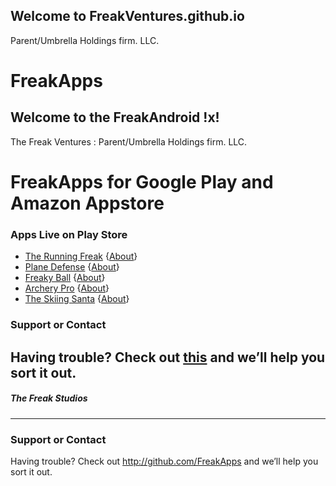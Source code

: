 ## Welcome to FreakVentures.github.io
Parent/Umbrella Holdings firm. LLC.

# FreakApps

## Welcome to the FreakAndroid !x!
The Freak Ventures : Parent/Umbrella Holdings firm. LLC.

# FreakApps for Google Play and Amazon Appstore

### Apps Live on Play Store
- [The Running Freak](https://play.google.com/store/apps/details?id=com.thefreakapps.therunningfreak) {[About](https://freakappsandroid.github.io/RunningFreak/)} 
- [Plane Defense](https://play.google.com/store/apps/details?id=com.thefreakapps.planedefence)  {[About](https://freakappsandroid.github.io/PlaneDefense/)} 
- [Freaky Ball](https://play.google.com/store/apps/details?id=com.thefreakapps.freakyball)  {[About](https://freakappsandroid.github.io/FreakyBall/)}
- [Archery Pro](https://play.google.com/store/apps/details?id=com.thefreakapps.Archery)  {[About](https://freakappsandroid.github.io/Archery/)} 
- [The Skiing Santa](https://play.google.com/store/apps/details?id=com.thefreakapps.TheSkiingSantafreakyball)  {[About](https://freakappsandroid.github.io/TheSkiingSantaFreakyBall/)} 

### Support or Contact

Having trouble? Check out [this](http://github.com/FreakApps) and we’ll help you sort it out.
----
##### The Freak Studios
----
### Support or Contact

Having trouble? Check out http://github.com/FreakApps and we’ll help you sort it out.

